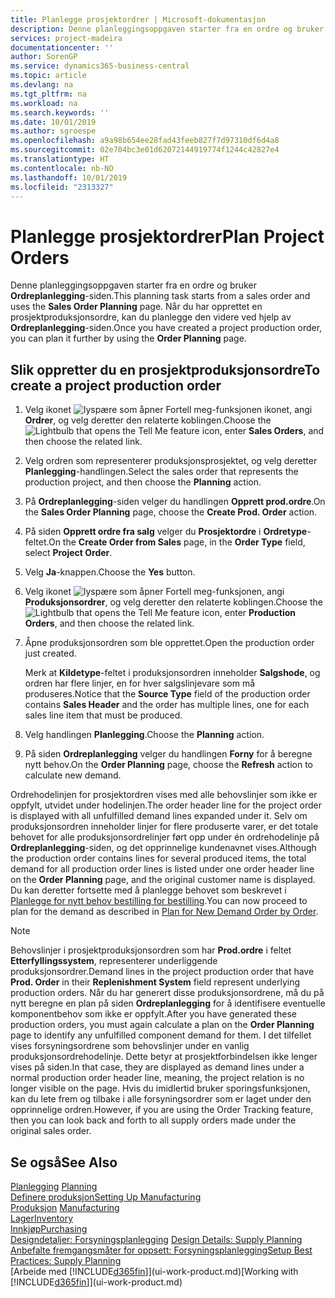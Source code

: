 ```yaml
---
title: Planlegge prosjektordrer | Microsoft-dokumentasjon
description: Denne planleggingsoppgaven starter fra en ordre og bruker **Ordreplanlegging**-siden. Når du har opprettet en prosjektproduksjonsordre, kan du planlegge den videre ved hjelp av **Ordreplanlegging**-siden.
services: project-madeira
documentationcenter: ''
author: SorenGP
ms.service: dynamics365-business-central
ms.topic: article
ms.devlang: na
ms.tgt_pltfrm: na
ms.workload: na
ms.search.keywords: ''
ms.date: 10/01/2019
ms.author: sgroespe
ms.openlocfilehash: a9a98b654ee28fad43feeb827f7d97310df6d4a8
ms.sourcegitcommit: 02e704bc3e01d62072144919774f1244c42827e4
ms.translationtype: HT
ms.contentlocale: nb-NO
ms.lasthandoff: 10/01/2019
ms.locfileid: "2313327"
---
```

# <a name="plan-project-orders"></a><span data-ttu-id="e5a02-104">Planlegge prosjektordrer</span><span class="sxs-lookup"><span data-stu-id="e5a02-104">Plan Project Orders</span></span>
<span data-ttu-id="e5a02-105">Denne planleggingsoppgaven starter fra en ordre og bruker **Ordreplanlegging**-siden.</span><span class="sxs-lookup"><span data-stu-id="e5a02-105">This planning task starts from a sales order and uses the **Sales Order Planning** page.</span></span> <span data-ttu-id="e5a02-106">Når du har opprettet en prosjektproduksjonsordre, kan du planlegge den videre ved hjelp av **Ordreplanlegging**-siden.</span><span class="sxs-lookup"><span data-stu-id="e5a02-106">Once you have created a project production order, you can plan it further by using the **Order Planning** page.</span></span>  

## <a name="to-create-a-project-production-order"></a><span data-ttu-id="e5a02-107">Slik oppretter du en prosjektproduksjonsordre</span><span class="sxs-lookup"><span data-stu-id="e5a02-107">To create a project production order</span></span>  

1.  <span data-ttu-id="e5a02-108">Velg ikonet ![lyspære som åpner Fortell meg-funksjonen](media/ui-search/search_small.png "Fortell hva du vil gjøre") ikonet, angi **Ordrer**, og velg deretter den relaterte koblingen.</span><span class="sxs-lookup"><span data-stu-id="e5a02-108">Choose the ![Lightbulb that opens the Tell Me feature](media/ui-search/search_small.png "Tell me what you want to do") icon, enter **Sales Orders**, and then choose the related link.</span></span>  
2.  <span data-ttu-id="e5a02-109">Velg ordren som representerer produksjonsprosjektet, og velg deretter **Planlegging**-handlingen.</span><span class="sxs-lookup"><span data-stu-id="e5a02-109">Select the sales order that represents the production project, and then choose the **Planning** action.</span></span>  
4.  <span data-ttu-id="e5a02-110">På **Ordreplanlegging**-siden velger du handlingen **Opprett prod.ordre**.</span><span class="sxs-lookup"><span data-stu-id="e5a02-110">On the **Sales Order Planning** page, choose  the **Create Prod. Order** action.</span></span>  
5.  <span data-ttu-id="e5a02-111">På siden **Opprett ordre fra salg** velger du **Prosjektordre** i **Ordretype**-feltet.</span><span class="sxs-lookup"><span data-stu-id="e5a02-111">On the **Create Order from Sales** page, in the **Order Type** field, select **Project Order**.</span></span>  
6.  <span data-ttu-id="e5a02-112">Velg **Ja**-knappen.</span><span class="sxs-lookup"><span data-stu-id="e5a02-112">Choose the **Yes** button.</span></span>  
7.  <span data-ttu-id="e5a02-113">Velg ikonet ![lyspære som åpner Fortell meg-funksjonen](media/ui-search/search_small.png "Fortell hva du vil gjøre"), angi **Produksjonsordrer**, og velg deretter den relaterte koblingen.</span><span class="sxs-lookup"><span data-stu-id="e5a02-113">Choose the ![Lightbulb that opens the Tell Me feature](media/ui-search/search_small.png "Tell me what you want to do") icon, enter **Production Orders**, and then choose the related link.</span></span>
8. <span data-ttu-id="e5a02-114">Åpne produksjonsordren som ble opprettet.</span><span class="sxs-lookup"><span data-stu-id="e5a02-114">Open the production order just created.</span></span>  

    <span data-ttu-id="e5a02-115">Merk at **Kildetype**-feltet i produksjonsordren inneholder **Salgshode**, og ordren har flere linjer, en for hver salgslinjevare som må produseres.</span><span class="sxs-lookup"><span data-stu-id="e5a02-115">Notice that the **Source Type** field of the production order contains **Sales Header** and the order has multiple lines, one for each sales line item that must be produced.</span></span>  
9. <span data-ttu-id="e5a02-116">Velg handlingen **Planlegging**.</span><span class="sxs-lookup"><span data-stu-id="e5a02-116">Choose the **Planning** action.</span></span>
10. <span data-ttu-id="e5a02-117">På siden **Ordreplanlegging** velger du handlingen **Forny** for å beregne nytt behov.</span><span class="sxs-lookup"><span data-stu-id="e5a02-117">On the **Order Planning** page, choose the **Refresh** action to calculate new demand.</span></span>  

<span data-ttu-id="e5a02-118">Ordrehodelinjen for prosjektordren vises med alle behovslinjer som ikke er oppfylt, utvidet under hodelinjen.</span><span class="sxs-lookup"><span data-stu-id="e5a02-118">The order header line for the project order is displayed with all unfulfilled demand lines expanded under it.</span></span> <span data-ttu-id="e5a02-119">Selv om produksjonsordren inneholder linjer for flere produserte varer, er det totale behovet for alle produksjonsordrelinjer ført opp under én ordrehodelinje på **Ordreplanlegging**-siden, og det opprinnelige kundenavnet vises.</span><span class="sxs-lookup"><span data-stu-id="e5a02-119">Although the production order contains lines for several produced items, the total demand for all production order lines is listed under one order header line on the **Order Planning** page, and the original customer name is displayed.</span></span> <span data-ttu-id="e5a02-120">Du kan deretter fortsette med å planlegge behovet som beskrevet i [Planlegge for nytt behov bestilling for bestilling](production-how-to-plan-for-new-demand.md).</span><span class="sxs-lookup"><span data-stu-id="e5a02-120">You can now proceed to plan for the demand as described in [Plan for New Demand Order by Order](production-how-to-plan-for-new-demand.md).</span></span>  

> [!NOTE]  
>  <span data-ttu-id="e5a02-121">Behovslinjer i prosjektproduksjonsordren som har **Prod.ordre** i feltet **Etterfyllingssystem**, representerer underliggende produksjonsordrer.</span><span class="sxs-lookup"><span data-stu-id="e5a02-121">Demand lines in the project production order that have **Prod. Order** in their **Replenishment System** field represent underlying production orders.</span></span> <span data-ttu-id="e5a02-122">Når du har generert disse produksjonsordrene, må du på nytt beregne en plan på siden **Ordreplanlegging** for å identifisere eventuelle komponentbehov som ikke er oppfylt.</span><span class="sxs-lookup"><span data-stu-id="e5a02-122">After you have generated these production orders, you must again calculate a plan on the **Order Planning** page to identify any unfulfilled component demand for them.</span></span> <span data-ttu-id="e5a02-123">I det tilfellet vises forsyningsordrene som behovslinjer under en vanlig produksjonsordrehodelinje. Dette betyr at prosjektforbindelsen ikke lenger vises på siden.</span><span class="sxs-lookup"><span data-stu-id="e5a02-123">In that case, they are displayed as demand lines under a normal production order header line, meaning, the project relation is no longer visible on the page.</span></span> <span data-ttu-id="e5a02-124">Hvis du imidlertid bruker sporingsfunksjonen, kan du lete frem og tilbake i alle forsyningsordrer som er laget under den opprinnelige ordren.</span><span class="sxs-lookup"><span data-stu-id="e5a02-124">However, if you are using the Order Tracking feature, then you can look back and forth to all supply orders made under the original sales order.</span></span>  

## <a name="see-also"></a><span data-ttu-id="e5a02-125">Se også</span><span class="sxs-lookup"><span data-stu-id="e5a02-125">See Also</span></span>
<span data-ttu-id="e5a02-126">[Planlegging](production-planning.md) </span><span class="sxs-lookup"><span data-stu-id="e5a02-126">[Planning](production-planning.md) </span></span>  
[<span data-ttu-id="e5a02-127">Definere produksjon</span><span class="sxs-lookup"><span data-stu-id="e5a02-127">Setting Up Manufacturing</span></span>](production-configure-production-processes.md)  
<span data-ttu-id="e5a02-128">[Produksjon](production-manage-manufacturing.md)  </span><span class="sxs-lookup"><span data-stu-id="e5a02-128">[Manufacturing](production-manage-manufacturing.md)  </span></span>  
[<span data-ttu-id="e5a02-129">Lager</span><span class="sxs-lookup"><span data-stu-id="e5a02-129">Inventory</span></span>](inventory-manage-inventory.md)  
[<span data-ttu-id="e5a02-130">Innkjøp</span><span class="sxs-lookup"><span data-stu-id="e5a02-130">Purchasing</span></span>](purchasing-manage-purchasing.md)  
<span data-ttu-id="e5a02-131">[Designdetaljer: Forsyningsplanlegging](design-details-supply-planning.md) </span><span class="sxs-lookup"><span data-stu-id="e5a02-131">[Design Details: Supply Planning](design-details-supply-planning.md) </span></span>  
[<span data-ttu-id="e5a02-132">Anbefalte fremgangsmåter for oppsett: Forsyningsplanlegging</span><span class="sxs-lookup"><span data-stu-id="e5a02-132">Setup Best Practices: Supply Planning</span></span>](setup-best-practices-supply-planning.md)  
<span data-ttu-id="e5a02-133">[Arbeide med [!INCLUDE[d365fin](includes/d365fin_md.md)]](ui-work-product.md)</span><span class="sxs-lookup"><span data-stu-id="e5a02-133">[Working with [!INCLUDE[d365fin](includes/d365fin_md.md)]](ui-work-product.md)</span></span>
